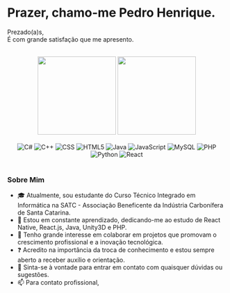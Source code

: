 ## <h1><b>Prazer, chamo-me Pedro Henrique.</b></h1>

Prezado(a)s,
<br>
É com grande satisfação que me apresento.

<br>

<div align="center">
  <img height="180em" src="https://github-readme-stats.vercel.app/api?username=pedrohnurbano&show_icons=true&theme=dark&include_all_commits=true&count_private=true"/>
  <img height="180em" src="https://github-readme-stats.vercel.app/api/top-langs/?username=pedrohnurbano&layout=compact&langs_count=7&theme=dark"/>
</div>
<br>
<div align="center">
  <img src="https://img.shields.io/badge/-C%23-333333?style=flat&logo=C-Sharp&logoColor=239120" alt="C#"/>
  <img src="https://img.shields.io/badge/-C++-333333?style=flat&logo=C%2B%2B&logoColor=00599C" alt="C++"/>
  <img src="https://img.shields.io/badge/-CSS-333333?style=flat&logo=CSS3&logoColor=1572B6" alt="CSS"/>
  <img src="https://img.shields.io/badge/-HTML5-333333?style=flat&logo=HTML5" alt="HTML5"/>
  <img src="https://img.shields.io/badge/-Java-333333?style=flat&logo=Java&logoColor=007396" alt="Java"/>
  <img src="https://img.shields.io/badge/-JavaScript-333333?style=flat&logo=javascript" alt="JavaScript"/>
  <img src="https://img.shields.io/badge/-MySQL-333333?style=flat&logo=mysql" alt="MySQL"/>
  <img src="https://img.shields.io/badge/-PHP-333333?style=flat&logo=PHP&logoColor=777BB4" alt="PHP"/>
  <img src="https://img.shields.io/badge/-Python-333333?style=flat&logo=Python&logoColor=3776AB" alt="Python"/>
  <img src="https://img.shields.io/badge/-React-333333?style=flat&logo=react" alt="React"/>
</div>

<br>

### Sobre Mim

* 🎓 Atualmente, sou estudante do Curso Técnico Integrado em Informática na SATC - Associação Beneficente da Indústria Carbonífera de Santa Catarina.
* 🌱 Estou em constante aprendizado, dedicando-me ao estudo de React Native, React.js, Java, Unity3D e PHP.
* 🤝 Tenho grande interesse em colaborar em projetos que promovam o crescimento profissional e a inovação tecnológica.
* ❓ Acredito na importância da troca de conhecimento e estou sempre aberto a receber auxílio e orientação.
* 💬 Sinta-se à vontade para entrar em contato com quaisquer dúvidas ou sugestões.
* 📫 Para contato profissional,
